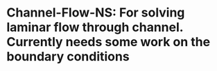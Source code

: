 # Channel-Flow-NS: For solving laminar flow through channel. Currently needs some work on the boundary conditions
